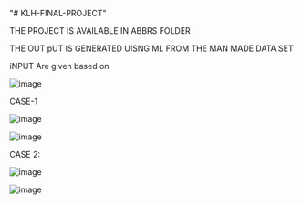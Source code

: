 "# KLH-FINAL-PROJECT" 

THE PROJECT IS AVAILABLE IN ABBRS FOLDER

THE OUT pUT IS GENERATED UISNG ML FROM THE MAN MADE DATA SET

iNPUT Are given based on

![image](https://user-images.githubusercontent.com/76642126/156935099-8bf44b1a-0cef-423c-8b3e-e85f29b22ca5.png)


CASE-1

![image](https://user-images.githubusercontent.com/76642126/156934898-6ce4c715-4c0d-4f99-96d7-c6c97b908569.png)


![image](https://user-images.githubusercontent.com/76642126/156934930-4754ee52-e04d-4be2-84d6-b660475ec3c4.png)


CASE 2:

![image](https://user-images.githubusercontent.com/76642126/156934958-ad601aa8-0bfc-43e0-a2af-adede8c8c4b0.png)


![image](https://user-images.githubusercontent.com/76642126/156934982-7fa45cf6-8652-4145-9cfd-a1bf851747bd.png)

